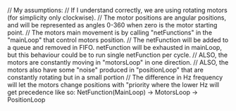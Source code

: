 // My assumptions:
// If I understand correctly, we are using rotating motors (for simplicity only clockwise).
// The motor positions are angular positions, and will be represented  as angles 0-360 when zero is the motor starting point.
// The motors main movement is by calling "netFunctions" in the "mainLoop" that control motors position.
// The netFunction will be added to a queue and removed in FIFO. netFunction will be exhausted in mainLoop, but this behaviour could be to run single netFunction per cycle.
// ALSO, the motors are constantly moving in "motorsLoop" in one direction.
// ALSO, the motors also have some "noise" produced in "positionLoop" that are constantly rotating but in a small portion
// The difference in Hz frequency will let the motors change positions with "priority where the lower Hz will get precedence like so: NetFunction(MainLoop) -> MotorsLoop -> PositionLoop 

